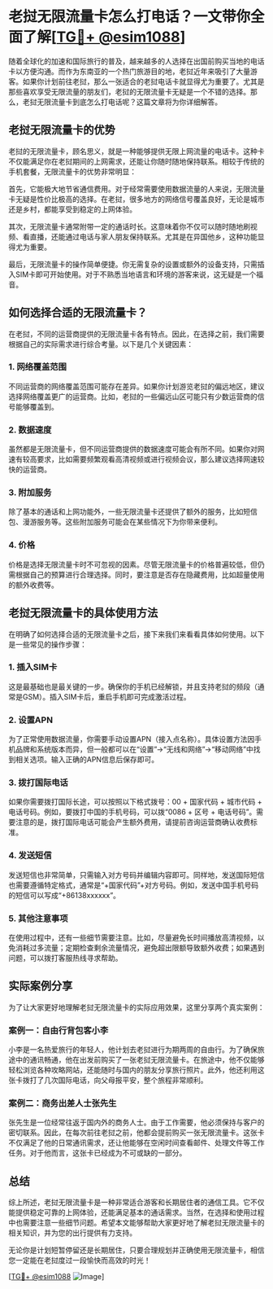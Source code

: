 # 老挝无限流量卡怎么打电话？一文带你全面了解[[TG💪+ @esim1088](https://t.me/s/esim1088)]

随着全球化的加速和国际旅行的普及，越来越多的人选择在出国前购买当地的电话卡以方便沟通。而作为东南亚的一个热门旅游目的地，老挝近年来吸引了大量游客。如果你计划前往老挝，那么一张适合的老挝电话卡就显得尤为重要了。尤其是那些喜欢享受无限流量的朋友们，老挝的无限流量卡无疑是一个不错的选择。那么，老挝无限流量卡到底怎么打电话呢？这篇文章将为你详细解答。

## 老挝无限流量卡的优势

老挝的无限流量卡，顾名思义，就是一种能够提供无限上网流量的电话卡。这种卡不仅能满足你在老挝期间的上网需求，还能让你随时随地保持联系。相较于传统的手机套餐，无限流量卡的优势非常明显：

首先，它能极大地节省通信费用。对于经常需要使用数据流量的人来说，无限流量卡无疑是性价比极高的选择。在老挝，很多地方的网络信号覆盖良好，无论是城市还是乡村，都能享受到稳定的上网体验。

其次，无限流量卡通常附带一定的通话时长。这意味着你不仅可以随时随地刷视频、看直播，还能通过电话与家人朋友保持联系。尤其是在异国他乡，这种功能显得尤为重要。

最后，无限流量卡的操作简单便捷。你无需复杂的设置或额外的设备支持，只需插入SIM卡即可开始使用。对于不熟悉当地语言和环境的游客来说，这无疑是一个福音。

## 如何选择合适的无限流量卡？

在老挝，不同的运营商提供的无限流量卡各有特点。因此，在选择之前，我们需要根据自己的实际需求进行综合考量。以下是几个关键因素：

### 1. 网络覆盖范围

不同运营商的网络覆盖范围可能存在差异。如果你计划游览老挝的偏远地区，建议选择网络覆盖更广的运营商。比如，老挝的一些偏远山区可能只有少数运营商的信号能够覆盖到。

### 2. 数据速度

虽然都是无限流量卡，但不同运营商提供的数据速度可能会有所不同。如果你对网速有较高要求，比如需要频繁观看高清视频或进行视频会议，那么建议选择网速较快的运营商。

### 3. 附加服务

除了基本的通话和上网功能外，一些无限流量卡还提供了额外的服务，比如短信包、漫游服务等。这些附加服务可能会在某些情况下为你带来便利。

### 4. 价格

价格是选择无限流量卡时不可忽视的因素。尽管无限流量卡的价格普遍较低，但仍需根据自己的预算进行合理选择。同时，要注意是否存在隐藏费用，比如超量使用的额外收费等。

## 老挝无限流量卡的具体使用方法

在明确了如何选择合适的无限流量卡之后，接下来我们来看看具体如何使用。以下是一些常见的操作步骤：

### 1. 插入SIM卡

这是最基础也是最关键的一步。确保你的手机已经解锁，并且支持老挝的频段（通常是GSM）。插入SIM卡后，重启手机即可完成激活过程。

### 2. 设置APN

为了正常使用数据流量，你需要手动设置APN（接入点名称）。具体设置方法因手机品牌和系统版本而异，但一般都可以在“设置”->“无线和网络”->“移动网络”中找到相关选项。输入正确的APN信息后保存即可。

### 3. 拨打国际电话

如果你需要拨打国际长途，可以按照以下格式拨号：00 + 国家代码 + 城市代码 + 电话号码。例如，要拨打中国的手机号码，可以拨“0086 + 区号 + 电话号码”。需要注意的是，拨打国际电话可能会产生额外费用，请提前咨询运营商确认收费标准。

### 4. 发送短信

发送短信也非常简单，只需输入对方号码并编辑内容即可。同样地，发送国际短信也需要遵循特定格式，通常是“+国家代码”+对方号码。例如，发送中国手机号码的短信可以写成“+86138xxxxxx”。

### 5. 其他注意事项

在使用过程中，还有一些细节需要注意。比如，尽量避免长时间播放高清视频，以免消耗过多流量；定期检查剩余流量情况，避免超出限额导致额外收费；如果遇到问题，可以拨打客服热线寻求帮助。

## 实际案例分享

为了让大家更好地理解老挝无限流量卡的实际应用效果，这里分享两个真实案例：

### 案例一：自由行背包客小李

小李是一名热爱旅行的年轻人，他计划去老挝进行为期两周的自由行。为了确保旅途中的通讯畅通，他在出发前购买了一张老挝无限流量卡。在旅途中，他不仅能够轻松浏览各种攻略网站，还能随时与国内的朋友分享旅行照片。此外，他还利用这张卡拨打了几次国际电话，向父母报平安，整个旅程非常顺利。

### 案例二：商务出差人士张先生

张先生是一位经常往返于国内外的商务人士。由于工作需要，他必须保持与客户的密切联系。因此，在每次前往老挝之前，他都会提前购买一张无限流量卡。这张卡不仅满足了他的日常通讯需求，还让他能够在空闲时间查看邮件、处理文件等工作任务。对于他而言，这张卡已经成为不可或缺的一部分。

## 总结

综上所述，老挝无限流量卡是一种非常适合游客和长期居住者的通信工具。它不仅能提供稳定可靠的上网体验，还能满足基本的通话需求。当然，在选择和使用过程中也需要注意一些细节问题。希望本文能够帮助大家更好地了解老挝无限流量卡的相关知识，并为您的出行提供有力支持。

无论你是计划短暂停留还是长期居住，只要合理规划并正确使用无限流量卡，相信您一定能在老挝度过一段愉快而高效的时光！

[[TG💪+ @esim1088](https://t.me/s/esim1088) ![Image](https://i.postimg.cc/4NQfJmqS/Snipaste-2025-05-13-00-14-12.png)]
